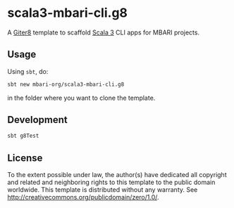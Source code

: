 # scala3-mbari-cli.g8

A [Giter8](http://www.foundweekends.org/giter8/) template to scaffold [Scala 3](https://www.scala-lang.org/) CLI apps for MBARI projects.

## Usage

Using `sbt`, do:

```bash
sbt new mbari-org/scala3-mbari-cli.g8
```

in the folder where you want to clone the template.

## Development

```bash
sbt g8Test
```

## License

To the extent possible under law, the author(s) have dedicated all copyright and related
and neighboring rights to this template to the public domain worldwide.
This template is distributed without any warranty. See <http://creativecommons.org/publicdomain/zero/1.0/>.
